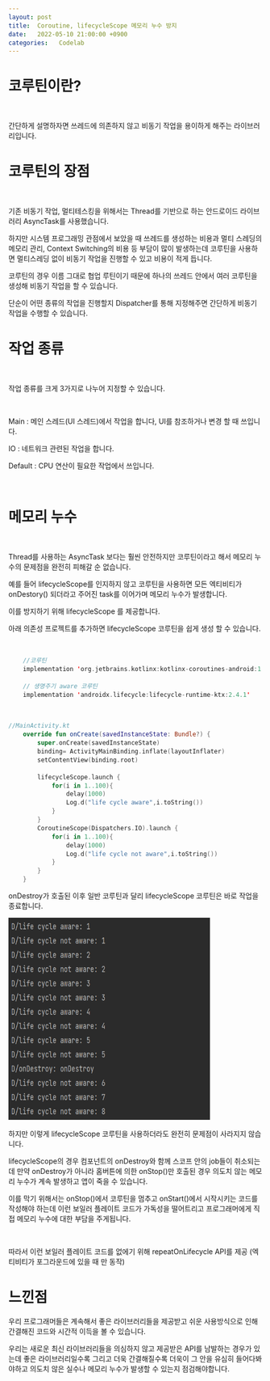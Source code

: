 ```yaml
---
layout: post
title:  Coroutine, lifecycleScope 메모리 누수 방지
date:   2022-05-10 21:00:00 +0900
categories:   Codelab
---
```


# 코루틴이란?

<Br>

간단하게 설명하자면 쓰레드에 의존하지 않고 비동기 작업을 용이하게 해주는 라이브러리입니다.

# 코루틴의 장점

<br>

기존 비동기 작업, 멀티테스킹을 위해서는 Thread를 기반으로 하는 안드로이드 라이브러리 AsyncTask를 사용했습니다. 

하지만 시스템 프로그래밍 관점에서 보았을 때 쓰레드를 생성하는 비용과 멀티 스레딩의 메모리 관리, Context Switching의 비용 등 부담이 많이 발생하는데 코루틴을 사용하면 멀티스레딩 없이 비동기 작업을 진행할 수 있고 비용이 적게 듭니다.

코루틴의 경우 이름 그대로 협업 루틴이기 때문에 하나의 쓰레드 안에서 여러 코루틴을 생성해 비동기 작업을 할 수 있습니다.

단순이 어떤 종류의 작업을 진행할지 Dispatcher를 통해 지정해주면 간단하게 비동기 작업을 수행할 수 있습니다.

# 작업 종류

<Br>

작업 종류를 크게 3가지로 나누어 지정할 수 있습니다.


<Br>

Main : 메인 스레드(UI 스레드)에서 작업을 합니다, UI를 참조하거나 변경 할 때 쓰입니다.

IO : 네트워크 관련된 작업을 합니다. 

Default : CPU 연산이 필요한 작업에서 쓰입니다.

<br>


# 메모리 누수

<br>

Thread를 사용하는 AsyncTask 보다는 훨씬 안전하지만 코루틴이라고 해서 메모리 누수의 문제점을 완전히 피해갈 순 없습니다.

예를 들어 lifecycleScope를 인지하지 않고 코루틴을 사용하면 모든 엑티비티가 onDestory() 되더라고 주어진 task를 이어가며 메모리 누수가 발생합니다.

이를 방지하기 위해 lifecycleScope 를 제공합니다.

아래 의존성 프로젝트를 추가하면 lifecycleScope 코루틴을 쉽게 생성 할 수 있습니다.

<br>

```kotlin
    //코루틴
    implementation 'org.jetbrains.kotlinx:kotlinx-coroutines-android:1.6.0'

    // 생명주기 aware 코루틴
    implementation 'androidx.lifecycle:lifecycle-runtime-ktx:2.4.1'
```

<br>

```kotlin
//MainActivity.kt
    override fun onCreate(savedInstanceState: Bundle?) {
        super.onCreate(savedInstanceState)
        binding= ActivityMainBinding.inflate(layoutInflater)
        setContentView(binding.root)

        lifecycleScope.launch {
            for(i in 1..100){
                delay(1000)
                Log.d("life cycle aware",i.toString())
            }
        }
        CoroutineScope(Dispatchers.IO).launch {
            for(i in 1..100){
                delay(1000)
                Log.d("life cycle not aware",i.toString())
            }
        }
    }
```

onDestroy가 호출된 이후 일반 코루틴과 달리 lifecycleScope 코루틴은 바로 작업을 종료합니다.

<img src="/public/img/2022-05-09_1.png"  width="400" height="400">

<br>

하지만 이렇게 lifecycleScope 코루틴을 사용하더라도 완전히 문제점이 사라지지 않습니다.

lifecycleScope의 경우 컴포넌트의 onDestroy와 함께 스코프 안의 job들이 취소되는데 만약 onDestroy가 아니라 홈버튼에 의한 onStop()만 호출된 경우 의도치 않는 메모리 누수가 계속 발생하고 앱이 죽을 수 있습니다.

이를 막기 위해서는 onStop()에서 코루틴을 멈추고 onStart()에서 시작시키는 코드를 작성해야 하는데 이런 보일러 플레이트 코드가 가독성을 떨어트리고 프로그래머에게 직접 메모리 누수에 대한 부담을 주게됩니다.

<br>

따라서 이런 보일러 플레이트 코드를 없에기 위해 repeatOnLifecycle API를 제공 (엑티비티가 포그라운드에 있을 때 만 동작)

# 느낀점

우리 프로그래머들은 계속해서 좋은 라이브러리들을 제공받고 쉬운 사용방식으로 인해 간결해진 코드와 시간적 이득을 볼 수 있습니다.

우리는 새로운 최신 라이브러리들을 의심하지 않고 제공받은 API를 남발하는 경우가 있는데 좋은 라이브러리일수록 그리고 더욱 간결해질수록  더욱이 그 안을 유심히 들어다봐야하고 의도치 않은 실수나 메모리 누수가 발생할 수 있는지 점검해야합니다.


<br>